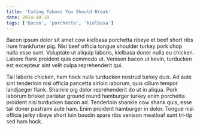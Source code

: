 ```yaml
---
title: 'Coding Taboos You Should Break'
date: 2014-10-10
tags: ['bacon', 'porchetta', 'kielbasa']
---
```


Bacon ipsum dolor sit amet cow kielbasa porchetta ribeye et beef short ribs
irure frankfurter pig. Nisi beef officia tongue shoulder turkey pork chop nulla
esse sunt. Voluptate ut aliquip laboris, kielbasa doner nulla eu chicken. Labore
flank proident quis commodo ut. Venison bacon ut kevin, turducken est excepteur
sint velit culpa reprehenderit qui.

Tail laboris chicken, ham hock nulla turducken nostrud turkey duis. Ad aute sint
tenderloin nisi officia pancetta sirloin laborum, quis cillum tempor landjaeger
flank. Shankle pig dolor reprehenderit do ut in aliqua. Pork laborum brisket
pariatur ground round hamburger turkey enim porchetta proident nisi turducken
bacon ad. Tenderloin shankle cow shank quis, esse tail doner pastrami aute ham.
Enim proident hamburger in dolor. Tongue nisi officia jerky ribeye short loin
boudin spare ribs venison meatloaf sunt tri-tip sed ham hock.
